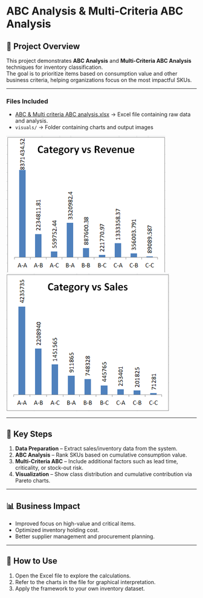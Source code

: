 # ABC Analysis & Multi-Criteria ABC Analysis

## 📌 Project Overview
This project demonstrates **ABC Analysis** and **Multi-Criteria ABC Analysis** techniques for inventory classification.  
The goal is to prioritize items based on consumption value and other business criteria, helping organizations focus on the most impactful SKUs.

---

### Files Included
- [ABC & Multi criteria ABC analysis.xlsx](ABC%20&%20Multi%20criteria%20ABC%20analysis.xlsx) → Excel file containing raw data and analysis.
- `visuals/` → Folder containing charts and output images

![Chart_1](visuals/Chart_1.png)  
![Chart_2](visuals/Chart_2.png)

---

## 🔑 Key Steps
1. **Data Preparation** – Extract sales/inventory data from the system.  
2. **ABC Analysis** – Rank SKUs based on cumulative consumption value.  
3. **Multi-Criteria ABC** – Include additional factors such as lead time, criticality, or stock-out risk.  
4. **Visualization** – Show class distribution and cumulative contribution via Pareto charts.

---

## 📊 Business Impact
- Improved focus on high-value and critical items.  
- Optimized inventory holding cost.  
- Better supplier management and procurement planning.  

---

## 🚀 How to Use
1. Open the Excel file to explore the calculations.  
2. Refer to the charts in the  file for graphical interpretation.  
3. Apply the framework to your own inventory dataset.  

